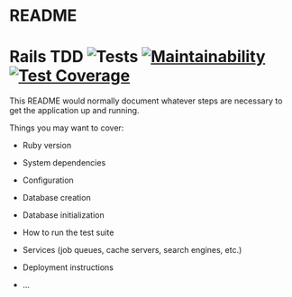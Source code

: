 # README

# Rails TDD ![Tests](https://github.com/khaldewey/rails_tdd/actions/workflows/ruby.yml/badge.svg) [![Maintainability](https://api.codeclimate.com/v1/badges/6f77f0326f9a1e63038d/maintainability)](https://codeclimate.com/github/khaldewey/blogstrap/maintainability) [![Test Coverage](https://api.codeclimate.com/v1/badges/6f77f0326f9a1e63038d/test_coverage)](https://codeclimate.com/github/khaldewey/blogstrap/test_coverage)
This README would normally document whatever steps are necessary to get the
application up and running.

Things you may want to cover:

* Ruby version

* System dependencies

* Configuration

* Database creation

* Database initialization

* How to run the test suite

* Services (job queues, cache servers, search engines, etc.)

* Deployment instructions

* ...
